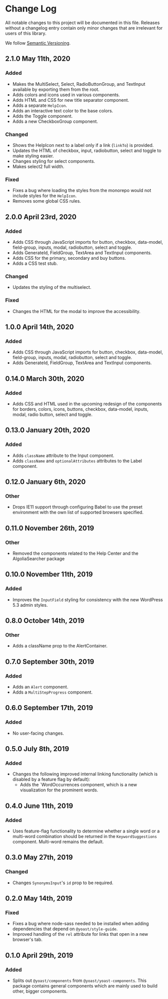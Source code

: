 # Change Log

All notable changes to this project will be documented in this file. Releases without a changelog entry contain only minor changes that are irrelevant for users of this library.

We follow [Semantic Versioning](http://semver.org/).

## 2.1.0 May 11th, 2020
### Added
* Makes the MultiSelect, Select, RadioButtonGroup, and TextInput available by exporting them from the root.
* Adds colors and icons used in various components.
* Adds HTML and CSS for new title separator component.
* Adds a separate `HelpIcon`.
* Adds an interactive text color to the base colors.
* Adds the Toggle component.
* Adds a new CheckboxGroup component.

### Changed
* Shows the HelpIcon next to a label only if a link (`linkTo`) is provided.
* Updates the HTML of checkbox, input, radiobutton, select and toggle to make styling easier.
* Changes styling for select components.
* Makes select2 full width.

### Fixed
* Fixes a bug where loading the styles from the monorepo would not include styles for the `HelpIcon`.
* Removes some global CSS rules.

## 2.0.0 April 23rd, 2020
### Added
* Adds CSS through JavaScript imports for button, checkbox, data-model, field-group, inputs, modal, radiobutton, select and toggle.
* Adds GenerateId, FieldGroup, TextArea and TextInput components.
* Adds CSS for the primary, secondary and buy buttons.
* Adds a CSS test stub.

### Changed
* Updates the styling of the multiselect.

### Fixed
* Changes the HTML for the modal to improve the accessibility.

## 1.0.0 April 14th, 2020
### Added
* Adds CSS through JavaScript imports for button, checkbox, data-model, field-group, inputs, modal, radiobutton, select and toggle.
* Adds GenerateId, FieldGroup, TextArea and TextInput components.

## 0.14.0 March 30th, 2020
### Added
* Adds CSS and HTML used in the upcoming redesign of the components for borders, colors, icons, buttons, checkbox, data-model, inputs, modal, radio button, select and toggle.

## 0.13.0 January 20th, 2020
### Added
* Adds `className` attribute to the Input component.
* Adds `className` and `optionalAttributes` attributes to the Label component.

## 0.12.0 January 6th, 2020
### Other
* Drops IE11 support through configuring Babel to use the preset environment with the own list of supported browsers specified.

## 0.11.0 November 26th, 2019
### Other
* Removed the components related to the Help Center and the AlgoliaSearcher package

## 0.10.0 November 11th, 2019
### Added
* Improves the `InputField` styling for consistency with the new WordPress 5.3 admin styles.

## 0.8.0 October 14th, 2019
### Other
* Adds a className prop to the AlertContainer.

## 0.7.0 September 30th, 2019
### Added
* Adds an `Alert` component.
* Adds a `MultiStepProgress` component.

## 0.6.0 September 17th, 2019
### Added
* No user-facing changes.

## 0.5.0 July 8th, 2019
### Added
* Changes the following improved internal linking functionality (which is disabled by a feature flag by default):
  * Adds the `WordOccurrences component, which is a new visualization for the prominent words.

## 0.4.0 June 11th, 2019
### Added
* Uses feature-flag functionality to determine whether a single word or a multi-word combination should be returned in the `KeywordSuggestions` component. Multi-word remains the default.

## 0.3.0 May 27th, 2019
### Changed
* Changes `SynonymsInput`'s `id` prop to be required.

## 0.2.0 May 14th, 2019
### Fixed
* Fixes a bug where node-sass needed to be installed when adding dependencies that depend on `@yoast/style-guide`.
* Improved handling of the `rel` attribute for links that open in a new browser's tab.

## 0.1.0 April 29th, 2019
### Added
* Splits out `@yoast/components` from `@yoast/yoast-components`. This package contains general components which are mainly used to build other, bigger components.

